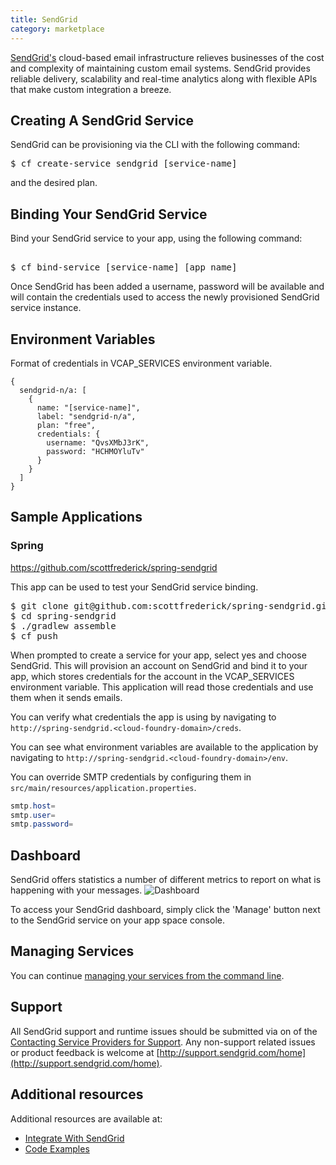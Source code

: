 ```yaml
---
title: SendGrid
category: marketplace
---
```


[SendGrid's](http://sendgrid.com)  cloud-based email infrastructure relieves businesses of the cost and complexity of maintaining custom email systems. SendGrid provides reliable delivery, scalability and real-time analytics along with flexible APIs that make custom integration a breeze.


## <a id='creating-a-sendgrid-service'></a>Creating A SendGrid Service ##

SendGrid can be provisioning via the CLI with the following command:

<pre class="terminal">
$ cf create-service sendgrid [service-name]
</pre>
    
and the desired plan.    

## <a id='binding-your-sendgrid-service'></a>Binding Your SendGrid Service ##

Bind your SendGrid service to your app, using the following command:
    
<pre class="terminal">    
$ cf bind-service [service-name] [app name]
</pre>

Once SendGrid has been added a username, password will be available and will contain the credentials used to access the newly provisioned SendGrid service instance.


## <a id='environment-variable'></a>Environment Variables ##

Format of credentials in VCAP_SERVICES environment variable.


    {
      sendgrid-n/a: [
        {
          name: "[service-name]",
          label: "sendgrid-n/a",
          plan: "free",
          credentials: {
            username: "QvsXMbJ3rK",
            password: "HCHMOYluTv"
          }
        }
      ]
    }



## <a id='sample-app'></a>Sample Applications ##

### Spring

https://github.com/scottfrederick/spring-sendgrid

This app can be used to test your SendGrid service binding. 

<pre class="terminal">
$ git clone git@github.com:scottfrederick/spring-sendgrid.git
$ cd spring-sendgrid
$ ./gradlew assemble
$ cf push
</pre>

When prompted to create a service for your app, select yes and choose SendGrid. This will provision an account on SendGrid and bind it to your app, which stores credentials for the account in the VCAP_SERVICES environment variable. This application will read those credentials and use them when it sends emails.

You can verify what credentials the app is using by navigating to `http://spring-sendgrid.<cloud-foundry-domain>/creds`.

You can see what environment variables are available to the application by navigating to `http://spring-sendgrid.<cloud-foundry-domain>/env`.

You can override SMTP credentials by configuring them in `src/main/resources/application.properties`.

~~~java
smtp.host=
smtp.user=
smtp.password=
~~~

## <a id='dashboard'></a>Dashboard ##

SendGrid offers statistics a number of different metrics to report on what is happening with your messages.
![Dashboard](https://sendgrid.com/docs/images/delivery_metrics.png)

To access your SendGrid dashboard, simply click the 'Manage' button next to the SendGrid service on your app space console.


## Managing Services

You can continue [managing your services from the command line](http://docs.cloudfoundry.com/docs/using/services/managing-services.html).


## <a id='support'></a>Support ##

All SendGrid support and runtime issues should be submitted via on of the [Contacting Service Providers for Support](http://docs.cloudfoundry.com/docs/dotcom/services-marketplace/contacting-service-providers-for-support.html). Any non-support related issues or product feedback is welcome at [http://support.sendgrid.com/home](http://support.sendgrid.com/home).


## <a id='additional-resources'></a>Additional resources ##

Additional resources are available at:

- [Integrate With SendGrid](http://sendgrid.com/docs/Integrate/index.html)
- [Code Examples](http://sendgrid.com/docs/Code_Examples/index.html)
